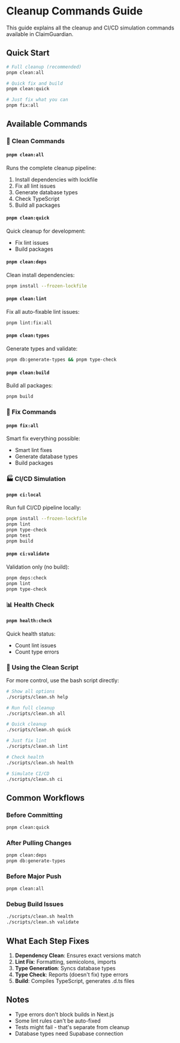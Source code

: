 # Cleanup Commands Guide

This guide explains all the cleanup and CI/CD simulation commands available in ClaimGuardian.

## Quick Start

```bash
# Full cleanup (recommended)
pnpm clean:all

# Quick fix and build
pnpm clean:quick

# Just fix what you can
pnpm fix:all
```

## Available Commands

### 🧹 Clean Commands

#### `pnpm clean:all`

Runs the complete cleanup pipeline:

1. Install dependencies with lockfile
2. Fix all lint issues
3. Generate database types
4. Check TypeScript
5. Build all packages

#### `pnpm clean:quick`

Quick cleanup for development:

- Fix lint issues
- Build packages

#### `pnpm clean:deps`

Clean install dependencies:

```bash
pnpm install --frozen-lockfile
```

#### `pnpm clean:lint`

Fix all auto-fixable lint issues:

```bash
pnpm lint:fix:all
```

#### `pnpm clean:types`

Generate types and validate:

```bash
pnpm db:generate-types && pnpm type-check
```

#### `pnpm clean:build`

Build all packages:

```bash
pnpm build
```

### 🔧 Fix Commands

#### `pnpm fix:all`

Smart fix everything possible:

- Smart lint fixes
- Generate database types
- Build packages

### 🏭 CI/CD Simulation

#### `pnpm ci:local`

Run full CI/CD pipeline locally:

```bash
pnpm install --frozen-lockfile
pnpm lint
pnpm type-check
pnpm test
pnpm build
```

#### `pnpm ci:validate`

Validation only (no build):

```bash
pnpm deps:check
pnpm lint
pnpm type-check
```

### 📊 Health Check

#### `pnpm health:check`

Quick health status:

- Count lint issues
- Count type errors

### 🚀 Using the Clean Script

For more control, use the bash script directly:

```bash
# Show all options
./scripts/clean.sh help

# Run full cleanup
./scripts/clean.sh all

# Quick cleanup
./scripts/clean.sh quick

# Just fix lint
./scripts/clean.sh lint

# Check health
./scripts/clean.sh health

# Simulate CI/CD
./scripts/clean.sh ci
```

## Common Workflows

### Before Committing

```bash
pnpm clean:quick
```

### After Pulling Changes

```bash
pnpm clean:deps
pnpm db:generate-types
```

### Before Major Push

```bash
pnpm clean:all
```

### Debug Build Issues

```bash
./scripts/clean.sh health
./scripts/clean.sh validate
```

## What Each Step Fixes

1. **Dependency Clean**: Ensures exact versions match
2. **Lint Fix**: Formatting, semicolons, imports
3. **Type Generation**: Syncs database types
4. **Type Check**: Reports (doesn't fix) type errors
5. **Build**: Compiles TypeScript, generates .d.ts files

## Notes

- Type errors don't block builds in Next.js
- Some lint rules can't be auto-fixed
- Tests might fail - that's separate from cleanup
- Database types need Supabase connection
